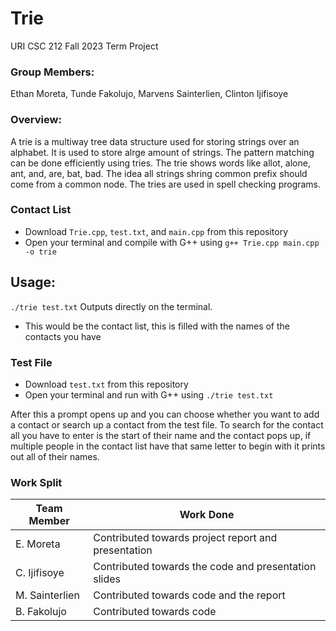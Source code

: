 # Trie
URI CSC 212 Fall 2023 Term Project

### Group Members:
Ethan Moreta, Tunde Fakolujo, Marvens Sainterlien, Clinton Ijifisoye


### Overview:

A trie is a multiway tree data structure used for storing strings over an alphabet. It is used to store alrge amount of strings. The pattern matching can be done efficiently using tries. The trie shows words like allot, alone, ant, and, are, bat, bad. The idea all strings shring common prefix should come from a common node. The tries are used in spell checking programs.

### Contact List

  * Download `Trie.cpp`, `test.txt`, and `main.cpp` from this repository
  * Open your terminal and compile with G++ using `g++ Trie.cpp main.cpp -o trie`

## Usage: 
  `./trie test.txt` Outputs directly on the terminal.
  * This would be the contact list, this is filled with the names of the contacts you have

### Test File
  * Download `test.txt` from this repository
  * Open your terminal and run with G++ using `./trie test.txt`

After this a prompt opens up and you can choose whether you want to add a contact or search up a contact 
from the test file. To search for the contact all you have to enter is the start of their name and the contact pops up, if multiple people in the contact list have that same letter to begin with it prints out all of their names.

### Work Split
|Team Member|     Work Done      |
|--|--|
| E. Moreta |Contributed towards project report and presentation|
| C. Ijifisoye |Contributed towards the code and presentation slides|
| M. Sainterlien |Contributed towards code and the report|
| B. Fakolujo |Contributed towards code|
